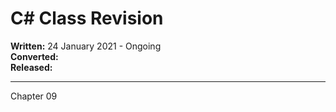 # C# Class Revision

**Written:** 24 January 2021 - Ongoing  
**Converted:**  
**Released:**

---

Chapter 09